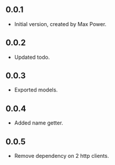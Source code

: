 ## 0.0.1

- Initial version, created by Max Power.

## 0.0.2 

- Updated todo.

## 0.0.3

- Exported models.

## 0.0.4

- Added name getter.

## 0.0.5

- Remove dependency on 2 http clients.


